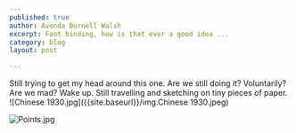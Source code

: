 ```yaml
---
published: true
author: Avenda Burnell Walsh
excerpt: Foot binding, how is that ever a good idea ...
category: blog
layout: post

---
```

Still trying to get my head around this one. Are we still doing it? Voluntarily? Are we mad? Wake up. Still travelling and sketching on tiny pieces of paper. 
![Chinese 1930.jpg]({{site.baseurl}}/img.Chinese 1930.jpeg)

![Points.jpg]({{site.baseurl}}/img.Points.jpg)
